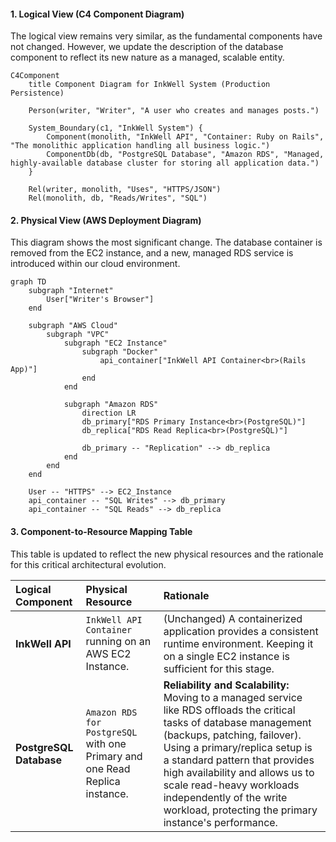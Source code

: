 #### 1. Logical View (C4 Component Diagram)

The logical view remains very similar, as the fundamental components have not changed. However, we update the description of the database component to reflect its new nature as a managed, scalable entity.

```mermaid
C4Component
    title Component Diagram for InkWell System (Production Persistence)

    Person(writer, "Writer", "A user who creates and manages posts.")

    System_Boundary(c1, "InkWell System") {
        Component(monolith, "InkWell API", "Container: Ruby on Rails", "The monolithic application handling all business logic.")
        ComponentDb(db, "PostgreSQL Database", "Amazon RDS", "Managed, highly-available database cluster for storing all application data.")
    }

    Rel(writer, monolith, "Uses", "HTTPS/JSON")
    Rel(monolith, db, "Reads/Writes", "SQL")
```

#### 2. Physical View (AWS Deployment Diagram)

This diagram shows the most significant change. The database container is removed from the EC2 instance, and a new, managed RDS service is introduced within our cloud environment.

```mermaid
graph TD
    subgraph "Internet"
        User["Writer's Browser"]
    end

    subgraph "AWS Cloud"
        subgraph "VPC"
            subgraph "EC2 Instance"
                subgraph "Docker"
                    api_container["InkWell API Container<br>(Rails App)"]
                end
            end

            subgraph "Amazon RDS"
                direction LR
                db_primary["RDS Primary Instance<br>(PostgreSQL)"]
                db_replica["RDS Read Replica<br>(PostgreSQL)"]

                db_primary -- "Replication" --> db_replica
            end
        end
    end

    User -- "HTTPS" --> EC2_Instance
    api_container -- "SQL Writes" --> db_primary
    api_container -- "SQL Reads" --> db_replica
```

#### 3. Component-to-Resource Mapping Table

This table is updated to reflect the new physical resources and the rationale for this critical architectural evolution.

| Logical Component | Physical Resource | Rationale |
| :--- | :--- | :--- |
| **InkWell API** | `InkWell API Container` running on an AWS EC2 Instance. | (Unchanged) A containerized application provides a consistent runtime environment. Keeping it on a single EC2 instance is sufficient for this stage. |
| **PostgreSQL Database** | `Amazon RDS for PostgreSQL` with one Primary and one Read Replica instance. | **Reliability and Scalability:** Moving to a managed service like RDS offloads the critical tasks of database management (backups, patching, failover). Using a primary/replica setup is a standard pattern that provides high availability and allows us to scale read-heavy workloads independently of the write workload, protecting the primary instance's performance. |

